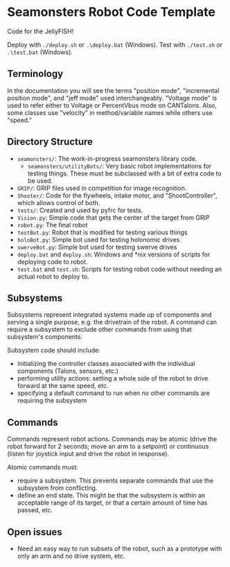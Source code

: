 # Seamonsters Robot Code Template

Code for the JellyFISH!

Deploy with `./deploy.sh` or `.\deploy.bat` (Windows). Test with `./test.sh` or
`.\test.bat` (Windows).

## Terminology
In the documentation you will see the terms "position mode", "incremental 
position mode", and "jeff mode" used interchangeably. "Voltage mode" is used to
refer either to Voltage or PercentVbus mode on CANTalons. Also, some classes use
"velocity" in method/variable names while others use "speed."


## Directory Structure

- `seamonsters/`: The work-in-progress seamonsters library code.
    - `seamonsters/utilityBots/`: Very basic robot implementations for testing 
        things. These must be subclassed with a bit of extra code to be used.
- `GRIP/`: GRIP files used in competition for image recognition.
- `Shooter/`: Code for the flywheels, intake motor, and "ShootController", which
    allows control of both.
- `tests/`: Created and used by pyfrc for tests.
- `Vision.py`: Simple code that gets the center of the target from GRIP
- `robot.py`: The final robot
- `testBot.py`: Robot that is modified for testing various things
- `holoBot.py`: Simple bot used for testing holonomic drives
- `swerveBot.py`: Simple bot used for testing swerve drives
- `deploy.bat` and `deploy.sh`: Windows and *nix versions of scripts for
    deploying code to robot.
- `test.bat` and `test.sh`: Scripts for testing robot code without needing an
    actual robot to deploy to.

## Subsystems

Subsystems represent integrated systems made up of components and serving a single purpose, e.g. the drivetrain of the robot. A command can require a subsystem to exclude other commands from using that subsystem's components. 

Subsystem code should include:
- initializing the controller classes associated with the individual components (Talons, sensors, etc.)
- performing utility actions: setting a whole side of the robot to drive forward at the same speed, etc.
- specifying a default command to run when no other commands are requiring the subsystem

## Commands

Commands represent robot actions. Commands may be atomic (drive the robot forward for 2 seconds; move an arm to a setpoint) or continuous (listen for joystick input and drive the robot in response).

Atomic commands must: 
- require a subsystem. This prevents separate commands that use the subsystem from conflicting.
- define an end state. This might be that the subsystem is within an acceptable range of its target, or that a certain amount of time has passed, etc.

## Open issues

- Need an easy way to run subsets of the robot, such as a prototype with only an arm and no drive system, etc.
